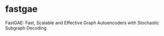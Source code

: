 # fastgae
FastGAE: Fast, Scalable and Effective Graph Autoencoders with Stochastic Subgraph Decoding
